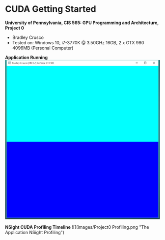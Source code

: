 CUDA Getting Started
====================

**University of Pennsylvania, CIS 565: GPU Programming and Architecture, Project 0**

* Bradley Crusco
* Tested on: Windows 10, i7-3770K @ 3.50GHz 16GB, 2 x GTX 980 4096MB (Personal Computer)

**Application Running**
![](images/Project0.png "The Application Running")

**NSight CUDA Profiling Timeline**
![](images/Project0 Profiling.png "The Application NSight Profiling")

